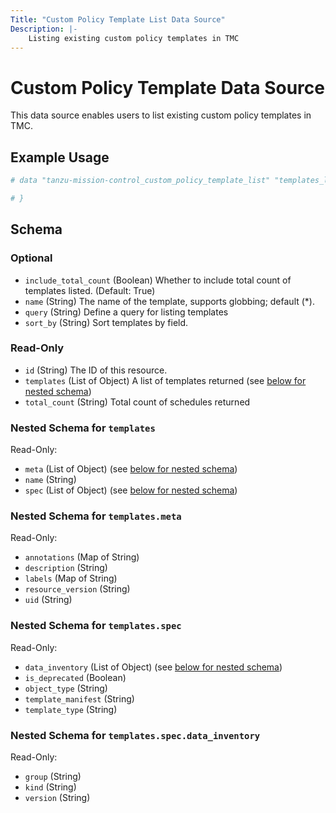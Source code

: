 ```yaml
---
Title: "Custom Policy Template List Data Source"
Description: |-
    Listing existing custom policy templates in TMC
---
```


# Custom Policy Template Data Source

This data source enables users to list existing custom policy templates in TMC.

## Example Usage

```terraform
# data "tanzu-mission-control_custom_policy_template_list" "templates_list" {

# }
```

<!-- schema generated by tfplugindocs -->
## Schema

### Optional

- `include_total_count` (Boolean) Whether to include total count of templates listed.
(Default: True)
- `name` (String) The name of the template, supports globbing; default (*).
- `query` (String) Define a query for listing templates
- `sort_by` (String) Sort templates by field.

### Read-Only

- `id` (String) The ID of this resource.
- `templates` (List of Object) A list of templates returned (see [below for nested schema](#nestedatt--templates))
- `total_count` (String) Total count of schedules returned

<a id="nestedatt--templates"></a>
### Nested Schema for `templates`

Read-Only:

- `meta` (List of Object) (see [below for nested schema](#nestedobjatt--templates--meta))
- `name` (String)
- `spec` (List of Object) (see [below for nested schema](#nestedobjatt--templates--spec))

<a id="nestedobjatt--templates--meta"></a>
### Nested Schema for `templates.meta`

Read-Only:

- `annotations` (Map of String)
- `description` (String)
- `labels` (Map of String)
- `resource_version` (String)
- `uid` (String)


<a id="nestedobjatt--templates--spec"></a>
### Nested Schema for `templates.spec`

Read-Only:

- `data_inventory` (List of Object) (see [below for nested schema](#nestedobjatt--templates--spec--data_inventory))
- `is_deprecated` (Boolean)
- `object_type` (String)
- `template_manifest` (String)
- `template_type` (String)

<a id="nestedobjatt--templates--spec--data_inventory"></a>
### Nested Schema for `templates.spec.data_inventory`

Read-Only:

- `group` (String)
- `kind` (String)
- `version` (String)
